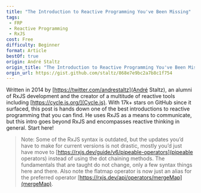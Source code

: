 ```yaml
---
title: "The Introduction to Reactive Programming You've Been Missing"
tags:
 - FRP
 - Reactive Programming
 - RxJS
cost: Free
difficulty: Beginner
format: Article
bestOf: true
origin: André Staltz
origin_title: "The Introduction to Reactive Programming You've Been Missing"
orgin_url: https://gist.github.com/staltz/868e7e9bc2a7b8c1f754
---
```

Written in 2014 by [https://twitter.com/andrestaltz](André Staltz), an alumni of RxJS development and the creator of a multitude of reactive tools including [https://cycle.js.org/](Cycle.js). With 17k+ stars on GitHub since it surfaced, this post is hands down one of the best introductions to reactive programming that you can find. He uses RxJS as a means to communicate, but this intro goes beyond RxJS and encompasses reactive thinking in general. Start here!

> Note: Some of the RxJS syntax is outdated, but the updates you’d have to make for current versions is not drastic, mostly you’d just have move to [https://rxjs.dev/guide/v6/pipeable-operators](pipeable operators) instead of using the dot chaining methods. The fundamentals that are taught do not change, only a few syntax things here and there. Also note the flatmap operator is now just an alias for the preferred operator [https://rxjs.dev/api/operators/mergeMap](mergeMap).